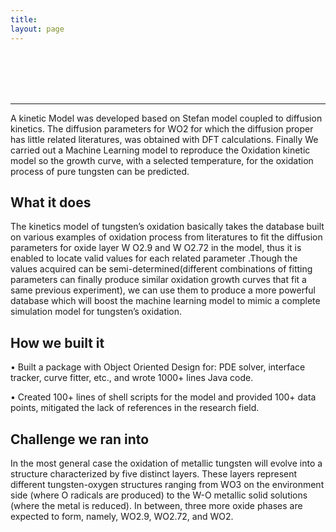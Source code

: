 ```yaml
---
title:
layout: page
---
```

<br><br><br><br>

----------------------
A kinetic Model was developed based on Stefan model coupled to diffusion kinetics. The diffusion parameters for WO2 for which the diffusion proper has little related literatures, was obtained with DFT calculations. Finally We carried out a Machine Learning model to reproduce the Oxidation kinetic model so the growth curve, with a selected temperature, for the oxidation process of pure tungsten can be predicted.

## What it does
The kinetics model of tungsten’s oxidation basically takes the database built on various examples of oxidation process from literatures to fit the diffusion parameters for oxide layer W O2.9 and W O2.72 in the model, thus it is enabled to locate valid values for each related parameter .Though the values acquired can be semi-determined(different combinations of fitting parameters can finally produce similar oxidation growth curves that fit a same previous experiment), we can use them to produce a more powerful database which will boost the machine learning model to mimic a complete simulation model for tungsten’s oxidation.


## How we built it
• Built a package with Object Oriented Design for: PDE solver, interface tracker, curve fitter, etc., and wrote 1000+ lines Java code.

• Created 100+ lines of shell scripts for the model and provided 100+ data points, mitigated the lack of references in the research field.


## Challenge we ran into
In the most general case the oxidation of metallic tungsten will evolve into a structure characterized by five distinct layers. These layers represent different tungsten-oxygen structures ranging from WO3 on the environment side (where O radicals are produced) to the W-O metallic solid solutions (where the metal is reduced). In between, three more oxide phases are expected to form, namely, WO2.9, WO2.72, and WO2.



